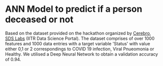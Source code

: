 # ANN Model to predict if a person deceased or not
Based on the dataset provided on the hackathon organized by [Cerebro, SDS Labs](https://cerebro.sdslabs.co/) (IITR Data Science Portal). The dataset comprises of over 1000 features and 1000 data entries with a target variable 'Status' with value either 0,1 or 2 correspondings to COVID 19 infection, Viral Pnueomonia or Healthy. We utilised a Deep Neural Network to obtain a validation accuracy of 0.94.
